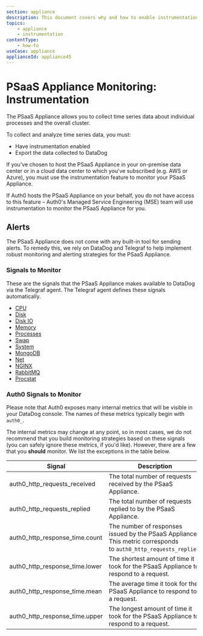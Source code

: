 ```yaml
---
section: appliance
description: This document covers why and how to enable instrumentation in the PSaaS Appliance.
topics:
    - appliance
    - instrumentation
contentType: 
    - how-to
useCase: appliance
applianceId: appliance45
---
```

# PSaaS Appliance Monitoring: Instrumentation

The PSaaS Appliance allows you to collect time series data about individual processes and the overall cluster.

To collect and analyze time series data, you must:

* Have instrumentation enabled
* Export the data collected to DataDog

If you've chosen to host the PSaaS Appliance in your on-premise data center or in a cloud data center to which you've subscribed (e.g. AWS or Azure), you must use the instrumentation feature to monitor your PSaaS Appliance.

If Auth0 hosts the PSaaS Appliance on your behalf, you do not have access to this feature – Auth0's Managed Service Engineering (MSE) team will use instrumentation to monitor the PSaaS Appliance for you.

## Alerts

The PSaaS Appliance does not come with any built-in tool for sending alerts. To remedy this, we rely on DataDog and Telegraf to help implement robust monitoring and alerting strategies for the PSaaS Appliance.

### Signals to Monitor

These are the signals that the PSaaS Appliance makes available to DataDog via the Telegraf agent. The Telegraf agent defines these signals automatically.

* [CPU](https://github.com/influxdata/telegraf/blob/34b7a4c3611d1ede908ef275401544c34a4a3ba3/plugins/inputs/system/CPU_README.md)
* [Disk](https://github.com/influxdata/telegraf/blob/34b7a4c3611d1ede908ef275401544c34a4a3ba3/plugins/inputs/system/DISK_README.md)
* [Disk IO](https://github.com/influxdata/telegraf/blob/34b7a4c3611d1ede908ef275401544c34a4a3ba3/plugins/inputs/system/DISK_README.md)
* [Memory](https://github.com/influxdata/telegraf/blob/34b7a4c3611d1ede908ef275401544c34a4a3ba3/plugins/inputs/system/MEM_README.md)
* [Processes](https://github.com/influxdata/telegraf/blob/34b7a4c3611d1ede908ef275401544c34a4a3ba3/plugins/inputs/system/PROCESSES_README.md)
* [Swap](https://github.com/influxdata/telegraf/blob/34b7a4c3611d1ede908ef275401544c34a4a3ba3/plugins/inputs/system/MEM_README.md)
* [System](https://github.com/influxdata/telegraf/blob/34b7a4c3611d1ede908ef275401544c34a4a3ba3/plugins/inputs/system/SYSTEM_README.md)
* [MongoDB](https://github.com/influxdata/telegraf/blob/34b7a4c3611d1ede908ef275401544c34a4a3ba3/plugins/inputs/mongodb/README.md)
* [Net](https://github.com/influxdata/telegraf/blob/34b7a4c3611d1ede908ef275401544c34a4a3ba3/plugins/inputs/system/net.go)
* [NGINX](https://github.com/influxdata/telegraf/blob/34b7a4c3611d1ede908ef275401544c34a4a3ba3/plugins/inputs/nginx/README.md)
* [RabbitMQ](https://github.com/influxdata/telegraf/tree/34b7a4c3611d1ede908ef275401544c34a4a3ba3/plugins/inputs/rabbitmq)
* [Procstat](https://github.com/influxdata/telegraf/blob/34b7a4c3611d1ede908ef275401544c34a4a3ba3/plugins/inputs/procstat/README.md)

### Auth0 Signals to Monitor

Please note that Auth0 exposes many internal metrics that will be visible in your DataDog console. The names of these metrics typically begin with `auth0_`.

The internal metrics may change at any point, so in most cases, we do not recommend that you build monitoring strategies based on these signals (you can safely ignore these metrics, if you'd like). However, there are a few that you **should** monitor. We list the exceptions in the table below.

| Signal | Description |
| - | - |
| auth0_http_requests_received | The total number of requests received by the PSaaS Appliance. |
| auth0_http_requests_replied | The total number of requests replied to by the PSaaS Appliance. |
| auth0_http_response_time.count | The number of responses issued by the PSaaS Appliance. This metric corresponds to `auth0_http_requests_replied`. |
| auth0_http_response_time.lower | The shortest amount of time it took for the PSaaS Appliance to respond to a request. |
| auth0_http_response_time.mean | The average time it took for the PSaaS Appliance to respond to a request. |
| auth0_http_response_time.upper | The longest amount of time it took for the PSaaS Appliance to respond to a request. |